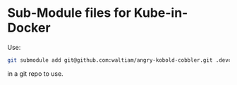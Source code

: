 # Sub-Module files for Kube-in-Docker

Use:

```sh
git submodule add git@github.com:waltiam/angry-kobold-cobbler.git .devcontainer
```

in a git repo to use.
